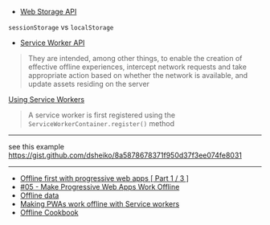 * [Web Storage API](https://developer.mozilla.org/en-US/docs/Web/API/Web_Storage_API)

`sessionStorage` vs `localStorage`

* [Service Worker API](https://developer.mozilla.org/en-US/docs/Web/API/Service_Worker_API)

> They are intended, among other things, to enable the creation of effective offline experiences, intercept network requests and take appropriate action based on whether the network is available, and update assets residing on the server

[Using Service Workers](https://developer.mozilla.org/en-US/docs/Web/API/Service_Worker_API/Using_Service_Workers#basic_architecture)

> A service worker is first registered using the `ServiceWorkerContainer.register()` method

-------

see this example https://gist.github.com/dsheiko/8a5878678371f950d37f3ee074fe8031

-------

* [Offline first with progressive web apps [ Part 1 / 3 ]](https://schoovaertswout.medium.com/offline-first-with-progressive-web-apps-part-1-3-102e61992567)
* [#05 - Make Progressive Web Apps Work Offline](https://dev.to/azure/05-make-progressive-web-apps-work-offline-fil)
* [Offline data](https://web.dev/learn/pwa/offline-data/)
* [Making PWAs work offline with Service workers](https://developer.mozilla.org/en-US/docs/Web/Progressive_web_apps/Tutorials/js13kGames/Offline_Service_workers)
* [Offline Cookbook](https://jakearchibald.com/2014/offline-cookbook/)

